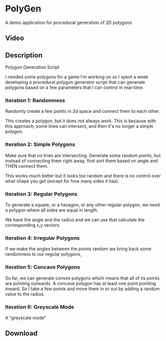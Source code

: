# PolyGen
A demo application for procedural generation of 2D polygons

## Video

## Description
Polygon Generation Script

I needed some polygons for a game I’m working on so I spent a week developing a procedural polygon generator script that can generate polygons based on a few parameters that I can control in real-time.

### Iteration 1: Randomness

Randomly create a few points in 2d space and connect them to each other. 

This creates a polygon, but it does not always work. This is because with this approach, some lines can intersect, and then it's no longer a simple polygon.


### Iteration 2: Simple Polygons

Make sure that no lines are intersecting. Generate some random points, but instead of connecting them right away, first sort them based on angle and THEN connect them.

This works much better but it looks too random and there is no control over what shape you get (except for how many sides it has). 


### Iteration 3: Regular Polygons

To generate a square, or a hexagon, or any other regular polygon, we need a polygon where all sides are equal in length. 

We have the angle and the radius and we can use that calculate the corresponding x,y vectors


### Iteration 4: Irregular Polygons

If we make the angles between the points random we bring back some randomness to our regular polygons, 


### Iteration 5: Concave Polygons

So far, we can generate convex polygons which means that all of its points are pointing outwards. A concave polygon has at least one point pointing inward. So I take a few points and move them in or out by adding a random value to the radius. 


### Iteration 6: Greyscale Mode

A “greyscale mode”



## Download
